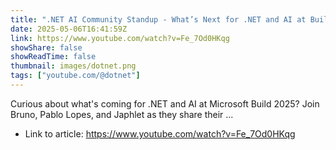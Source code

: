 ```yaml
---
title: ".NET AI Community Standup - What’s Next for .NET and AI at Build 2025"
date: 2025-05-06T16:41:59Z
link: https://www.youtube.com/watch?v=Fe_7Od0HKqg
showShare: false
showReadTime: false
thumbnail: images/dotnet.png
tags: ["youtube.com/@dotnet"]
---
```

Curious about what's coming for .NET and AI at Microsoft Build 2025? Join Bruno, Pablo Lopes, and Japhlet as they share their ...

- Link to article: https://www.youtube.com/watch?v=Fe_7Od0HKqg